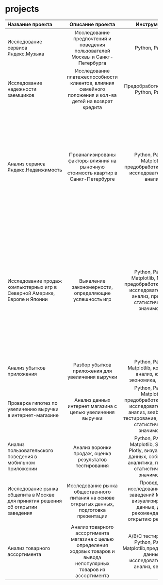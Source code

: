 # projects

Название проекта			|			Описание проекта | Инструменты | Выводы
:---------------------------------------|:------------------------------:|:------------------------------:|:------------------------------:|
Исследование сервиса Яндекс.Музыка | Исследование предпочтений и поведения пользователей Москвы и Санкт-Петербурга  |Python, Pandas | Выполнена преобработка данных, проведены исследования в части предпочтений пользователя
Исследование надежности заемщиков | Исследование платежеспособности клиентов, влияния семейного положения  и кол-ва детей на возврат кредита | Предобработка данных, Python, Pandas | Выполнена предобработка данных, исследованы зависимости между целью, доходом и возвратом кредита
Анализ сервиса Яндекс.Недвижимость |Проанализированы факторы влияния на рыночную стоимость квартир в Санкт-Петербурге |Python, Pandas, Matplotlib, предобработка данных, исследовательский анализ |На основе данных сервиса Яндекс.Недвижимость определена рыночная стоимость объектов недвижимости разного типа, типичные параметры квартир, в зависимости от удаленности от центра. Проведена предобработка данных. Добавлены новые данные. Построены гистограммы, диаграммы рассеяния | 
Исследование продаж компьютерных игр в Северной Америке, Европе и Японии | Выявление закономерности, определяющие успешность игр | Python, Pandas, Matplotlib, Numpy, предобработка данных, исследовательский анализ, проверка статистической значимости  | Выявлены параметры, определяющие успешность игры в разных регионах мира. Проведена предобработка данных, анализ. Выбран актуальный период для анализа. Составлены портреты пользователей каждого региона. Проверены гипотезы: средние пользовательские рейтинги платформ Xbox One и PC одинаковые; средние пользовательские рейтинги жанров Action и Sports разные. 
Анализ убытков приложения | Разбор убытков приложения для увеличения выручки | Python, Pandas, Matplotlib, когортный анализ, юнит-экономика, seaborn
Проверка гипотез по увеличению выручки в интернет-магазине  | Анализ данных интернет магазина с целью увеличения выручки  | Python, Pandas, Matplotlib, предобработка данных, исследовательский анализ, seaborn, A/B тестирование, Проверка статистической значимости | Расчитаны различные метрики, проведен когортный анализ
Анализ пользовательского поведения в мобильном приложении | Анализ воронки продаж, оценка результатов тестирования | Python, Pandas, Matplotlib, Seaborn, Plotly, визуализация данных, событийная аналитика, проверка статистической значимости | Проанализирован путь пользователей до покупки и результатов А/В тестирования
Исследование рынка общепита в Москве для принятия решения об открытии заведения  | Исследование рынка общественного питания на основе открытых данных, подготовка презентации | Проведено исследование рынка заведений Москвы, визуализированы данные, даны рекомендации по открытию ресторана
Анализ товарного ассортимента | Анализ товарного ассортимента магазина с целью определения ходовых товаров и вывода непопулярных товаров из ассортимента |А/В/С тестирование, Python, Pandas, Matplotlib,предобработка данных, исследовательский анализ, seaborn
